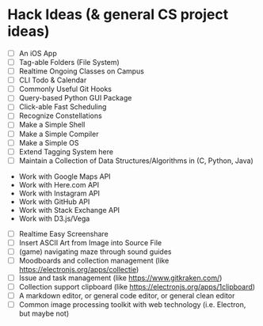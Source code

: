 # Hack Ideas (& general CS project ideas)

- [ ] An iOS App
- [ ] Tag-able Folders (File System)
- [ ] Realtime Ongoing Classes on Campus
- [ ] CLI Todo & Calendar
- [ ] Commonly Useful Git Hooks
- [ ] Query-based Python GUI Package
- [ ] Click-able Fast Scheduling
- [ ] Recognize Constellations
- [ ] Make a Simple Shell
- [ ] Make a Simple Compiler
- [ ] Make a Simple OS
- [ ] Extend Tagging System here
- [ ] Maintain a Collection of Data Structures/Algorithms in (C, Python, Java)
- Work with Google Maps API
- Work with Here.com API
- Work with Instagram API
- Work with GitHub API
- Work with Stack Exchange API
- Work with D3.js/Vega
- [ ] Realtime Easy Screenshare
- [ ] Insert ASCII Art from Image into Source File
- [ ] (game) navigating maze through sound guides
- [ ] Moodboards and collection management (like https://electronjs.org/apps/collectie)
- [ ] Issue and task management (like https://www.gitkraken.com/)
- [ ] Collection support clipboard (like https://electronjs.org/apps/1clipboard)
- [ ] A markdown editor, or general code editor, or general clean editor
- [ ] Common image processing toolkit with web technology (i.e. Electron, but maybe not)
